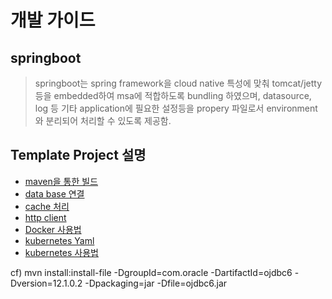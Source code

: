 # 개발 가이드

## springboot
> springboot는 spring framework을 cloud native 특성에 맞춰 tomcat/jetty 등을 embedded하여
> msa에 적합하도록 bundling 하였으며, datasource, log 등 기타 application에 필요한 설정등을
> propery 파일로서 environment와 분리되어 처리할 수 있도록 제공함.

## Template Project 설명

- [maven을 통한 빌드](doc/maven.md)
- [data base 연결](doc/jdbc.md)
- [cache 처리](doc/cache.md)
- [http client](doc/http.md)
- [Docker 사용법](doc/docker.md)
- [kubernetes Yaml](doc/yaml.md)
- [kubernetes 사용법](doc/kubectl.md)





cf) mvn install:install-file -DgroupId=com.oracle -DartifactId=ojdbc6 -Dversion=12.1.0.2 -Dpackaging=jar -Dfile=ojdbc6.jar
